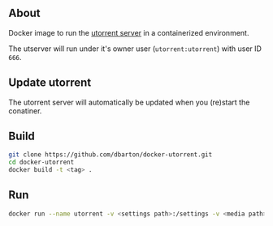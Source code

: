 ## About

Docker image to run the [utorrent server](http://www.utorrent.com/) in a containerized environment.

The utserver will run under it's owner user (`utorrent:utorrent`) with user ID `666`.

## Update utorrent

The utorrent server will automatically be updated when you (re)start the conatiner.

## Build

```bash
git clone https://github.com/dbarton/docker-utorrent.git
cd docker-utorrent
docker build -t <tag> .
```

## Run

```bash
docker run --name utorrent -v <settings path>:/settings -v <media path>:/media dbarton/utorrent
```
